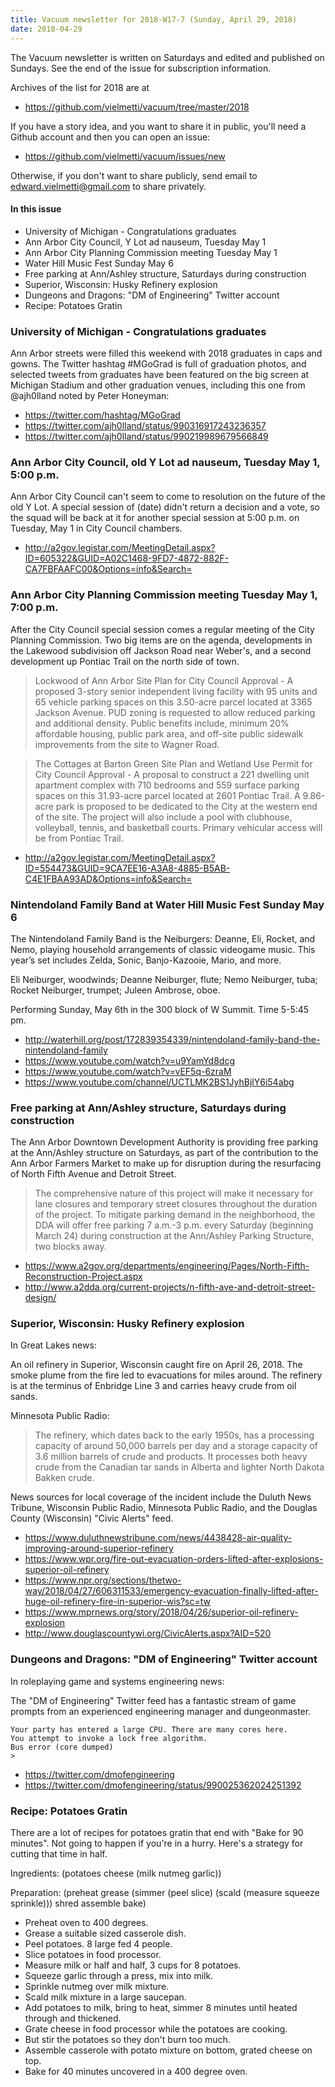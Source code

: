 ```yaml
---
title: Vacuum newsletter for 2018-W17-7 (Sunday, April 29, 2018)
date: 2018-04-29
---
```


The Vacuum newsletter is written on Saturdays and edited and
published on Sundays. See the end of the issue for subscription
information.

Archives of the list for 2018 are at

* https://github.com/vielmetti/vacuum/tree/master/2018

If you have a story idea, and you want to share it in public,
you'll need a Github account and then you can open an issue:

* https://github.com/vielmetti/vacuum/issues/new

Otherwise, if you don't want to share publicly, send email
to edward.vielmetti@gmail.com to share privately.

#### In this issue

* University of Michigan - Congratulations graduates
* Ann Arbor City Council, Y Lot ad nauseum, Tuesday May 1
* Ann Arbor City Planning Commission meeting Tuesday May 1
* Water Hill Music Fest Sunday May 6
* Free parking at Ann/Ashley structure, Saturdays during construction
* Superior, Wisconsin: Husky Refinery explosion
* Dungeons and Dragons: "DM of Engineering" Twitter account
* Recipe: Potatoes Gratin

### University of Michigan - Congratulations graduates

Ann Arbor streets were filled this weekend with 2018 graduates
in caps and gowns. The Twitter hashtag #MGoGrad is full
of graduation photos, and selected tweets from graduates
have been featured on the big screen at Michigan Stadium
and other graduation venues, including this one from @ajh0lland 
noted by Peter Honeyman:

<script> alert("Woo Graduating!"); alert("Much Excitement"); </script>

* https://twitter.com/hashtag/MGoGrad
* https://twitter.com/ajh0lland/status/990316917243236357
* https://twitter.com/ajh0lland/status/990219989679566849

### Ann Arbor City Council, old Y Lot ad nauseum, Tuesday May 1, 5:00 p.m.

Ann Arbor City Council can't seem to come to resolution
on the future of the old Y Lot. A special session of (date)
didn't return a decision and a vote, so the squad will be
back at it for another special session at 5:00 p.m. on Tuesday,
May 1 in City Council chambers. 

* http://a2gov.legistar.com/MeetingDetail.aspx?ID=605322&GUID=A02C1468-9FD7-4872-882F-CA7FBFAAFC00&Options=info&Search=

### Ann Arbor City Planning Commission meeting Tuesday May 1, 7:00 p.m.

After the City Council special session comes a regular meeting
of the City Planning Commission. Two big items are on the agenda,
developments in the Lakewood subdivision off Jackson Road near
Weber's, and a second development up Pontiac Trail on the north
side of town.

> Lockwood of Ann Arbor Site Plan for City Council Approval - A
proposed 3-story senior independent living facility with 95 units
and 65 vehicle parking spaces on this 3.50-acre parcel located at
3365 Jackson Avenue. PUD zoning is requested to allow reduced parking
and additional density. Public benefits include, minimum 20%
affordable housing, public park area, and off-site public sidewalk
improvements from the site to Wagner Road. 

> The Cottages at Barton Green Site Plan and Wetland Use Permit for
City Council Approval - A proposal to construct a 221 dwelling unit
apartment complex with 710 bedrooms and 559 surface parking spaces
on this 31.93-acre parcel located at 2601 Pontiac Trail. A 9.86-acre
park is proposed to be dedicated to the City at the western end of
the site. The project will also include a pool with clubhouse,
volleyball, tennis, and basketball courts. Primary vehicular access
will be from Pontiac Trail. 

* http://a2gov.legistar.com/MeetingDetail.aspx?ID=554473&GUID=9CA7EE16-A3A8-4885-B5AB-C4E1FBAA93AD&Options=info&Search=

### Nintendoland Family Band at Water Hill Music Fest Sunday May 6

The Nintendoland Family Band is the Neiburgers: Deanne, Eli, Rocket,
and Nemo, playing household arrangements of classic videogame
music. This year’s set includes Zelda, Sonic, Banjo-Kazooie, Mario,
and more.

Eli Neiburger, woodwinds; Deanne Neiburger, flute; Nemo Neiburger,
tuba; Rocket Neiburger, trumpet; Juleen Ambrose, oboe.

Performing Sunday, May 6th in the 300 block of W Summit. Time 5-5:45 pm.

* http://waterhill.org/post/172839354339/nintendoland-family-band-the-nintendoland-family
* https://www.youtube.com/watch?v=u9YamYd8dcg
* https://www.youtube.com/watch?v=vEF5q-6zraM
* https://www.youtube.com/channel/UCTLMK2BS1JyhBjlY6i54abg

### Free parking at Ann/Ashley structure, Saturdays during construction

The Ann Arbor Downtown Development Authority is providing
free parking at the Ann/Ashley structure on Saturdays, as
part of the contribution to the Ann Arbor Farmers Market
to make up for disruption during the resurfacing of North
Fifth Avenue and Detroit Street. 

> The comprehensive nature of this project will make it necessary
for lane closures and temporary street closures throughout the
duration of the project. To mitigate parking demand in the neighborhood,
the DDA will offer free parking 7 a.m.-3 p.m. every Saturday
(beginning March 24) during construction at the Ann/Ashley Parking
Structure, two blocks away.

* https://www.a2gov.org/departments/engineering/Pages/North-Fifth-Reconstruction-Project.aspx
* http://www.a2dda.org/current-projects/n-fifth-ave-and-detroit-street-design/

### Superior, Wisconsin: Husky Refinery explosion

In Great Lakes news:

An oil refinery in Superior, Wisconsin caught fire on April 26, 2018.
The smoke plume from the fire led to evacuations for miles around.
The refinery is at the terminus of Enbridge Line 3 and carries heavy crude from oil sands.

Minnesota Public Radio:

> The refinery, which dates back to the early 1950s, has a processing
capacity of around 50,000 barrels per day and a storage capacity
of 3.6 million barrels of crude and products. It processes both
heavy crude from the Canadian tar sands in Alberta and lighter North
Dakota Bakken crude.

News sources for local coverage of the incident include the Duluth News Tribune,
Wisconsin Public Radio, Minnesota Public Radio, and the Douglas County (Wisconsin)
"Civic Alerts" feed.

* https://www.duluthnewstribune.com/news/4438428-air-quality-improving-around-superior-refinery
* https://www.wpr.org/fire-out-evacuation-orders-lifted-after-explosions-superior-oil-refinery
* https://www.npr.org/sections/thetwo-way/2018/04/27/606311533/emergency-evacuation-finally-lifted-after-huge-oil-refinery-fire-in-superior-wis?sc=tw
* https://www.mprnews.org/story/2018/04/26/superior-oil-refinery-explosion
* http://www.douglascountywi.org/CivicAlerts.aspx?AID=520

### Dungeons and Dragons: "DM of Engineering" Twitter account

In roleplaying game and systems engineering news:

The "DM of Engineering" Twitter feed has a fantastic stream
of game prompts from an experienced engineering manager and
dungeonmaster. 

```
Your party has entered a large CPU. There are many cores here.
You attempt to invoke a lock free algorithm.
Bus error (core dumped)
>
```

* https://twitter.com/dmofengineering
* https://twitter.com/dmofengineering/status/990025362024251392

### Recipe: Potatoes Gratin

There are a lot of recipes for potatoes gratin that end with
"Bake for 90 minutes". Not going to happen if you're in a hurry.
Here's a strategy for cutting that time in half.

Ingredients: (potatoes cheese (milk nutmeg garlic))

Preparation: (preheat grease (simmer (peel slice) (scald (measure squeeze sprinkle))) shred assemble bake)

* Preheat oven to 400 degrees.
* Grease a suitable sized casserole dish.
* Peel potatoes. 8 large fed 4 people.
* Slice potatoes in food processor.
* Measure milk or half and half, 3 cups for 8 potatoes.
* Squeeze garlic through a press, mix into milk.
* Sprinkle nutmeg over milk mixture.
* Scald milk mixture in a large saucepan.
* Add potatoes to milk, bring to heat, simmer 8 minutes until heated through and thickened.
* Grate cheese in food processor while the potatoes are cooking.
* But stir the potatoes so they don't burn too much.
* Assemble casserole with potato mixture on bottom, grated cheese on top.
* Bake for 40 minutes uncovered in a 400 degree oven.
